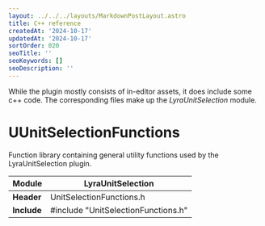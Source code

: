 ```yaml
---
layout: ../../../layouts/MarkdownPostLayout.astro
title: C++ reference
createdAt: '2024-10-17'
updatedAt: '2024-10-17'
sortOrder: 020
seoTitle: ''
seoKeywords: []
seoDescription: ''
---
```


While the plugin mostly consists of in-editor assets, it does include some c++ code. The corresponding files make up the *LyraUnitSelection* module.

# UUnitSelectionFunctions

Function library containing general utility functions used by the LyraUnitSelection plugin.

| **Module** | LyraUnitSelection |
| ----------- | ----------- |
| **Header** | UnitSelectionFunctions.h |
| **Include** | #include "UnitSelectionFunctions.h" |

